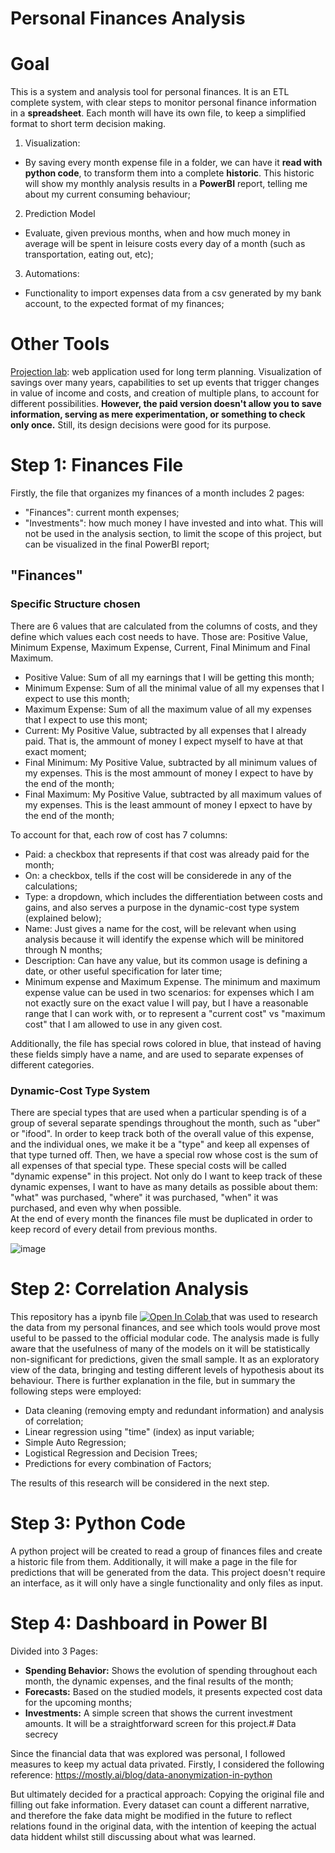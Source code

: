 # Personal Finances Analysis

# Goal

This is a system and analysis tool for personal finances. It is an ETL complete system, with clear steps to monitor personal finance information in a **spreadsheet**. Each month will have its own file, to keep a simplified format to short term decision making. 

1. Visualization:
* By saving every month expense file in a folder, we can have it **read with python code**, to transform them into a complete **historic**. This historic will show my monthly analysis results in a **PowerBI** report, telling me about my current consuming behaviour;

2. Prediction Model
* Evaluate, given previous months, when and how much money in average will be spent in leisure costs every day of a month (such as transportation, eating out, etc);



3. Automations:
* Functionality to import expenses data from a csv generated by my bank account, to the expected format of my finances;


# Other Tools

[Projection lab](https://app.projectionlab.com/): web application used for long term planning. Visualization of savings over many years, capabilities to set up events that trigger changes in value of income and costs, and creation of multiple plans, to account for different possibilities. **However, the paid version doesn't allow you to save information, serving as mere experimentation, or something to check only once.** Still, its design decisions were good for its purpose.



# Step 1: Finances File

Firstly, the file that organizes my finances of a month includes 2 pages:
- "Finances": current month expenses; 
- "Investments": how much money I have invested and into what. This will not be used in the analysis section, to limit the scope of this project, but can be visualized in the final PowerBI report;

## "Finances" 

### Specific Structure chosen

There are 6 values that are calculated from the columns of costs, and they define which values each cost needs to have. Those are: Positive Value, Minimum Expense, Maximum Expense, Current, Final Minimum and Final Maximum. 

* Positive Value: Sum of all my earnings that I will be getting this month;
* Minimum Expense: Sum of all the minimal value of all my expenses that I expect to use this month;
* Maximum Expense: Sum of all the maximum value of all my expenses that I expect to use this mont;
* Current: My Positive Value, subtracted by all expenses that I already paid. That is, the ammount of money I expect myself to have at that exact moment;
* Final Minimum: My Positive Value, subtracted by all minimum values of my expenses. This is the most ammount of money I expect to have by the end of the month;
* Final Maximum: My Positive Value, subtracted by all maximum values of my expenses. This is the least ammount of money I epxect to have by the end of the month;

To account for that, each row of cost has 7 columns: 
* Paid: a checkbox that represents if that cost was already paid for the month;
* On: a checkbox, tells if the cost will be considerede in any of the calculations;
* Type: a dropdown, which includes the differentiation between costs and gains, and also serves a purpose in the dynamic-cost type system (explained below);
* Name: Just gives a name for the cost, will be relevant when using analysis because it will identify the expense which will be minitored through N months;
* Description: Can have any value, but its common usage is defining a date, or other useful specification for later time;
* Minimum expense and Maximum Expense. The minimum and maximum expense value can be used in two scenarios: for expenses which I am not exactly sure on the exact value I will pay, but I have a reasonable range that I can work with, or to represent a "current cost" vs "maximum cost" that I am allowed to use in any given cost.

Additionally, the file has special rows colored in blue, that instead of having these fields simply have a name, and are used to separate expenses of different categories.  

### Dynamic-Cost Type System
There are special types that are used when a particular spending is of a group of several separate spendings throughout
the month, such as "uber" or "ifood". In order to keep track both of the overall value of this expense, and the individual ones,
we make it be a "type" and keep all expenses of that type turned off. Then, we have a special row whose cost is the sum of all
expenses of that special type. These special costs will be called "dynamic expense" in this project. Not only do I want to keep track of these dynamic expenses, I want to have as many details as possible about them: "what" was purchased, "where" it was purchased, "when" it was purchased, and even why when possible.  
At the end of every month the finances file must be duplicated in order to keep record of every detail from previous months.

![image](https://github.com/user-attachments/assets/6c75f407-461e-4c9f-ab13-052363bfd9b2)


# Step 2: Correlation Analysis
This repository has a ipynb file <a target="_blank" href="https://colab.research.google.com/github/emilymarquessalum/personal_finances_analysis/blob/main/finances.ipynb">
  <img src="https://colab.research.google.com/assets/colab-badge.svg" alt="Open In Colab"/>
</a> that was used to research the data from my personal finances, and see which tools would prove most useful to be passed to the official modular code.
The analysis made is fully aware that the usefulness of many of the models on it will be statistically non-significant for predictions, given the small sample. It as an exploratory view of the data, bringing and testing different levels of hypothesis about its behaviour. 
There is further explanation in the file, but in summary the following steps were employed:
* Data cleaning (removing empty and redundant information) and analysis of correlation;
* Linear regression using "time" (index) as input variable;
* Simple Auto Regression;
* Logistical Regression and Decision Trees;
* Predictions for every combination of Factors;

The results of this research will be considered in the next step.

# Step 3: Python Code
A python project will be created to read a group of finances files and create a historic file from them.
Additionally, it will make a page in the file for predictions that will be generated from the data. 
This project doesn't require an interface, as it will only have a single functionality and only files as input. 

# Step 4: Dashboard in Power BI
Divided into 3 Pages:
- **Spending Behavior:** Shows the evolution of spending throughout each month, the dynamic expenses, and the final results of the month;
- **Forecasts:** Based on the studied models, it presents expected cost data for the upcoming months;
- **Investments:** A simple screen that shows the current investment amounts. It will be a straightforward screen for this project.# Data secrecy

Since the financial data that was explored was personal, I followed measures to keep my actual data privated.
Firstly, I considered the following reference: https://mostly.ai/blog/data-anonymization-in-python

But ultimately decided for a practical approach: Copying the original file and filling out fake information. 
Every dataset can count a different narrative, and therefore the fake data might be modified in the future to reflect 
relations found in the original data, with the intention of keeping the actual data hiddent whilst still discussing 
about what was learned.
